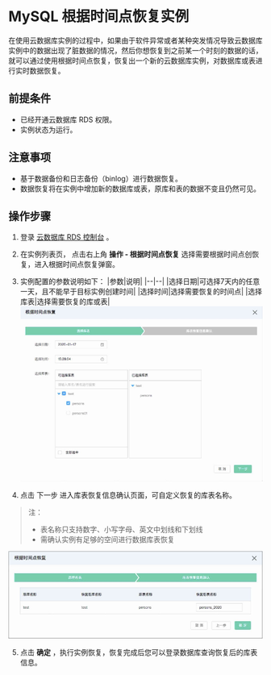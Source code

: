 # MySQL 根据时间点恢复实例
在使用云数据库实例的过程中，如果由于软件异常或者某种突发情况导致云数据库实例中的数据出现了脏数据的情况，然后你想恢复到之前某一个时刻的数据的话，就可以通过使用根据时间点恢复，恢复出一个新的云数据库实例，对数据库或表进行实时数据恢复。

## 前提条件
* 已经开通云数据库 RDS 权限。
* 实例状态为运行。

## 注意事项 
* 基于数据备份和日志备份（binlog）进行数据恢复。
* 数据恢复将在实例中增加新的数据库或表，原库和表的数据不变且仍然可见。

## 操作步骤
1. 登录 [云数据库 RDS 控制台](https://rds-console.jdcloud.com/database) 。
2. 在实例列表页， 点击右上角 **操作 - 根据时间点恢复** 选择需要根据时间点创恢复，进入根据时间点恢复弹窗。
3. 实例配置的参数说明如下：
|参数|说明|
|--|--|
|选择日期|可选择7天内的任意一天，且不能早于目标实例创建时间|
|选择时间|选择需要恢复的时间点|
|选择库表|选择需要恢复的库或表|
![根据时间点创建](../../../../../../image/RDS/recover_Select_database.jpg)

4. 点击 下一步 进入库表恢复信息确认页面，可自定义恢复的库表名称。

> 注：
> * 表名称只支持数字、小写字母、英文中划线和下划线
> * 需确认实例有足够的空间进行数据库表恢复

![根据时间点创建](../../../../../../image/RDS/recover_table_name.jpg)

5. 点击 **确定** ，执行实例恢复，恢复完成后您可以登录数据库查询恢复后的库表信息。